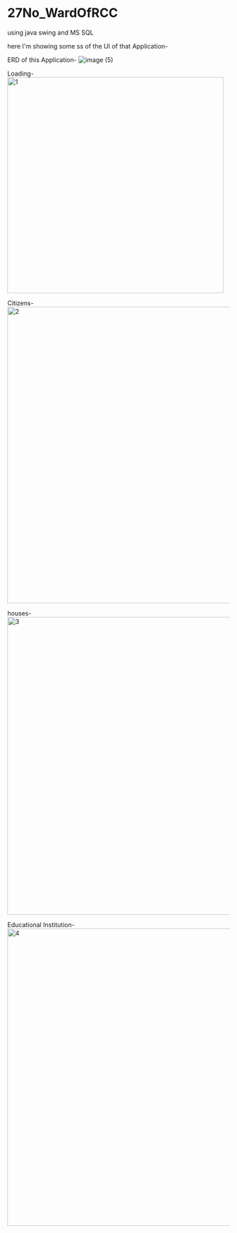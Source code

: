 # 27No_WardOfRCC
using java swing and MS SQL

here I'm showing some ss of the UI of that Application-

ERD of this Application-
![image (5)](https://user-images.githubusercontent.com/81585954/183236772-20a97439-f263-4985-9577-1ad9d5bd54e8.png)


Loading-
<img width="490" alt="1" src="https://user-images.githubusercontent.com/81585954/183236639-037a0718-b63d-4090-acc8-a77faae9e70f.PNG">

Citizens-
<img width="673" alt="2" src="https://user-images.githubusercontent.com/81585954/183236705-72c1ed75-c4ba-4028-8bc5-8edcae2c5821.PNG">

houses-
<img width="676" alt="3" src="https://user-images.githubusercontent.com/81585954/183236721-d7fa3ce2-da51-4758-80d6-69e4ca3981dd.PNG">

Educational Institution-
<img width="675" alt="4" src="https://user-images.githubusercontent.com/81585954/183236736-99259894-e149-4625-90af-f4860e99e1fb.PNG">


